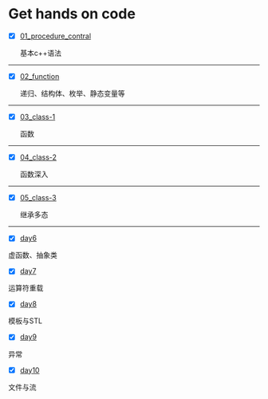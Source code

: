 # Get hands on code

- [x] [01_procedure_contral](01_procedure_contral)

    基本c++语法

---

- [x] [02_function](02_function)

    递归、结构体、枚举、静态变量等
---
- [x] [03_class-1](03_class-1)

    函数
---
- [x] [04_class-2](04_class-2)

    函数深入
---
- [x] [05_class-3](05_class-3)

    继承多态
---
- [x] [day6](day6)

虚函数、抽象类

- [x] [day7](day7)

运算符重载

- [x] [day8](day8)

模板与STL

- [x] [day9](day9)

异常

- [x] [day10](day10)

文件与流
